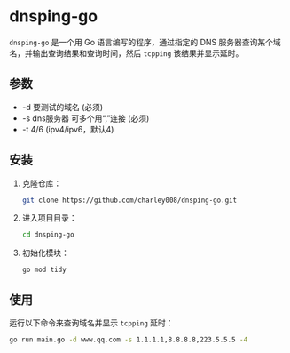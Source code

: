 # dnsping-go

`dnsping-go` 是一个用 Go 语言编写的程序，通过指定的 DNS 服务器查询某个域名，并输出查询结果和查询时间，然后 `tcpping` 该结果并显示延时。

## 参数

- -d    要测试的域名 (必须)
- -s    dns服务器 可多个用“,”连接 (必须)
- -t    4/6 (ipv4/ipv6，默认4)

## 安装

1. 克隆仓库：
    ```sh
    git clone https://github.com/charley008/dnsping-go.git
    ```
2. 进入项目目录：
    ```sh
    cd dnsping-go
    ```
3. 初始化模块：
    ```sh
    go mod tidy
    ```

## 使用

运行以下命令来查询域名并显示 `tcpping` 延时：

```sh
go run main.go -d www.qq.com -s 1.1.1.1,8.8.8.8,223.5.5.5 -4

